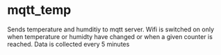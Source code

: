 # mqtt_temp
Sends temperature and humditiy to mqtt server. Wifi is switched on only when temperature or humidty have changed or when a given counter is reached. Data is collected every 5 minutes
